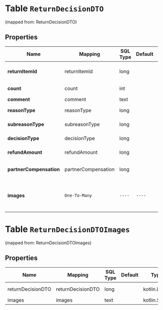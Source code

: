 
# Table `ReturnDecisionDTO`
(mapped from: ReturnDecisionDTO)

## Properties
Name | Mapping | SQL Type | Default | Type | Description | Notes
---- | ------- | -------- | ------- | ---- | ----------- | -----
**returnItemId** | returnItemId | long |  | **kotlin.Long** | Идентификатор товара в возврате. |  [optional]
**count** | count | int |  | **kotlin.Int** | Количество единиц товара. |  [optional]
**comment** | comment | text |  | **kotlin.String** | Комментарий. |  [optional]
**reasonType** | reasonType | long |  | [**ReturnDecisionReasonType**](ReturnDecisionReasonType.md) |  |  [optional] [foreignkey]
**subreasonType** | subreasonType | long |  | [**ReturnDecisionSubreasonType**](ReturnDecisionSubreasonType.md) |  |  [optional] [foreignkey]
**decisionType** | decisionType | long |  | [**ReturnDecisionType**](ReturnDecisionType.md) |  |  [optional] [foreignkey]
**refundAmount** | refundAmount | long |  | **kotlin.Long** | Сумма возврата. |  [optional]
**partnerCompensation** | partnerCompensation | long |  | **kotlin.Long** | Компенсация за обратную доставку. |  [optional]
**images** | `One-To-Many` | `----` | `----`  | **kotlin.Array&lt;kotlin.String&gt;** | Список хеш-кодов фотографий товара от покупателя. |  [optional]










# **Table `ReturnDecisionDTOImages`**
(mapped from: ReturnDecisionDTOImages)

## Properties
Name | Mapping | SQL Type | Default | Type | Description | Notes
---- | ------- | -------- | ------- | ---- | ----------- | -----
returnDecisionDTO | returnDecisionDTO | long | | kotlin.Long | Primary Key | *one*
images | images | text | | kotlin.String | Foreign Key | *many*



